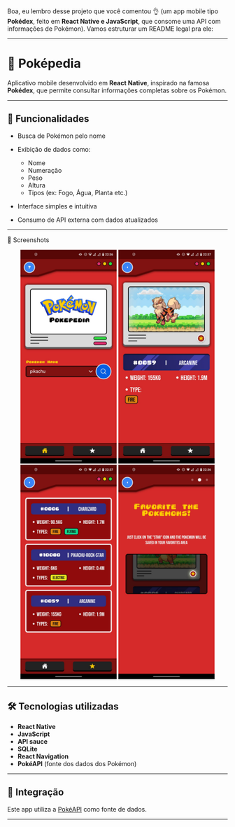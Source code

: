 Boa, eu lembro desse projeto que você comentou 👌 (um app mobile tipo **Pokédex**, feito em **React Native e JavaScript**, que consome uma API com informações de Pokémon). Vamos estruturar um README legal pra ele:

---

# 🔴 Poképedia

Aplicativo mobile desenvolvido em **React Native**, inspirado na famosa **Pokédex**, que permite consultar informações completas sobre os Pokémon.

---

## 🚀 Funcionalidades

* Busca de Pokémon pelo nome
* Exibição de dados como:

  * Nome
  * Numeração
  * Peso
  * Altura
  * Tipos (ex: Fogo, Água, Planta etc.)
* Interface simples e intuitiva
* Consumo de API externa com dados atualizados

---

📸 Screenshots
<p align="center">
  <img src="./assets/readmeImages/home.jpeg" alt="Tela Inicial do app" width="220"/>
  <img src="./assets/readmeImages/overview.jpeg" alt="Tela Com os detalhes do pokemon" width="220"/>
  <img src="./assets/readmeImages/favorites.jpeg" alt="Tela de listagem dos pokemons favoritados" width="220"/>
  <img src="./assets/readmeImages/help.jpeg" alt="Tela de ajuda" width="220"/>
</p>

---

## 🛠️ Tecnologias utilizadas

* **React Native**
* **JavaScript**
* **API sauce**
* **SQLite**
* **React Navigation** 
* **PokéAPI** (fonte dos dados dos Pokémon)

---

## 📡 Integração

Este app utiliza a [PokéAPI](https://pokeapi.co/) como fonte de dados.

---
